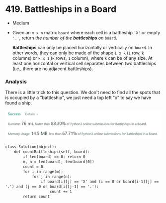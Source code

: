# 419. Battleships in a Board

* Medium
*   Given an `m x n` matrix `board` where each cell is a battleship `'X'` or empty `'.'`, return _the number of the **battleships** on_ `board`.

    **Battleships** can only be placed horizontally or vertically on `board`. In other words, they can only be made of the shape `1 x k` (`1` row, `k` columns) or `k x 1` (`k` rows, `1` column), where `k` can be of any size. At least one horizontal or vertical cell separates between two battleships (i.e., there are no adjacent battleships).

### Analysis&#x20;

There is a little trick to this question. We don't need to find all the spots that is occupied by a "battleship", we just need a top left "x" to say we have found a ship.&#x20;

![](<../.gitbook/assets/image (18) (1) (1).png>)

```
class Solution(object):
    def countBattleships(self, board):
        if len(board) == 0: return 0
        m, n = len(board), len(board[0])
        count = 0
        for i in range(m):
            for j in range(n):
                if board[i][j] == 'X' and (i == 0 or board[i-1][j] == '.') and (j == 0 or board[i][j-1] == '.'):
                    count += 1
        return count
```
